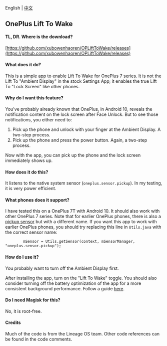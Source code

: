English | [中文](https://github.com/xubowenhaoren/OPLiftToWake/blob/master/README_cn.md)

## OnePlus Lift To Wake

#### TL, DR. Where is the download?

[https://github.com/xubowenhaoren/OPLiftToWake/releases](https://github.com/xubowenhaoren/OPLiftToWake/releases)

#### What does it do?

This is a simple app to enable Lift To Wake for OnePlus 7 series.
It is not the Lift To "Ambient Display" in the stock Settings App; it enables the true Lift To "Lock Screen" like other phones.

#### Why do I want this feature?

You've probably already known that OnePlus, in Android 10, reveals the notification content on the lock screen after Face Unlock.
But to see those notifications, you either need to:

1. Pick up the phone and unlock with your finger at the Ambient Display. A two-step process.
2. Pick up the phone and press the power button. Again, a two-step process.

Now with the app, you can pick up the phone and the lock screen immediately shows up.

#### How does it do this?

It listens to the native system sensor (`oneplus.sensor.pickup`). In my testing, it is very power efficient.

#### What phones does it support?

I have tested this on a OnePlus 7T with Android 10. It should also work with other OnePlus 7 series.
Note that for earlier OnePlus phones, there is also a [pickup sensor](http://stools.gleamolabs.com/sensors/devices/227) but with a different name.
If you want this app to work with earlier OnePlus phones, you should try replacing this line in `Utils.java` with the correct sensor name:

```
        mSensor = Utils.getSensor(context, mSensorManager, "oneplus.sensor.pickup");
```

#### How do I use it?

You probably want to turn off the Ambient Display first.

After installing the app, turn on the "Lift To Wake" toggle.
You should also consider turning off the battery optimization of the app for a more consistent background performance.
Follow a guide [here](http://nine-faq.9folders.com/articles/11588-how-to-turn-off-battery-optimization-on-the-oneplus).

#### Do I need Magisk for this?

No, it is root-free.

#### Credits

Much of the code is from the Lineage OS team.
Other code references can be found in the code comments.





